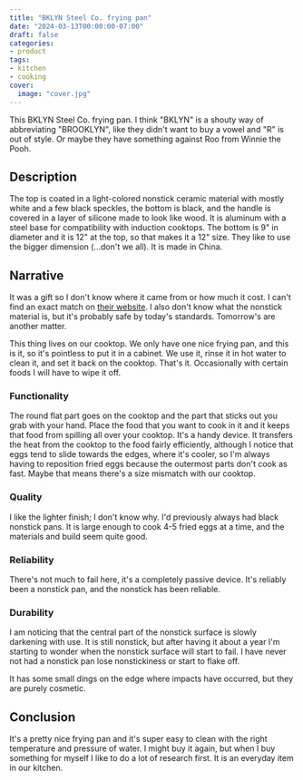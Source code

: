 ```yaml
---
title: "BKLYN Steel Co. frying pan"
date: "2024-03-13T00:00:00-07:00"
draft: false
categories:
- product
tags:
- kitchen
- cooking
cover:
  image: "cover.jpg"
---
```

This BKLYN Steel Co. frying pan. I think "BKLYN" is a shouty way of abbreviating 
"BROOKLYN", like they didn't want to buy a vowel and "R" is out of style. Or maybe they have something against Roo from Winnie the Pooh.
<!--more-->
## Description

The top is coated in a light-colored nonstick ceramic material with mostly white and a few black speckles, the bottom is black, and the handle is covered in a layer of silicone made to look like wood. It is aluminum with a steel base for compatibility with induction cooktops. The bottom is 9" in diameter and it is 12" at the top, so that makes it a 12" size. They like to use the bigger dimension (...don't we all). It is made in China.

## Narrative

It was a gift so I don't know where it came from or how much it cost. I can't find an exact match on [their website](https://brooklynsteelco.com/). I also don't know what the nonstick material is, but it's probably safe by today's standards. Tomorrow's are another matter.

This thing lives on our cooktop. We only have one nice frying pan, and this is it, so it's pointless to put it in a cabinet. We use it, rinse it in hot water to clean it, and set it back on the cooktop. That's it. Occasionally with certain foods I will have to wipe it off.

### Functionality

The round flat part goes on the cooktop and the part that sticks out you grab with your hand. Place the food that you want to cook in it and it keeps that food from spilling all over your cooktop. It's a handy device. It transfers the heat from the cooktop to the food fairly efficiently, although I notice that eggs tend to slide towards the edges, where it's cooler, so I'm always having to reposition fried eggs because the outermost parts don't cook as fast. Maybe that means there's a size mismatch with our cooktop.

### Quality

I like the lighter finish; I don't know why. I'd previously always had black nonstick pans. It is large enough to cook 4-5 fried eggs at a time, and the materials and build seem quite good.

### Reliability

There's not much to fail here, it's a completely passive device. It's reliably been a nonstick pan, and the nonstick has been reliable.

### Durability

I am noticing that the central part of the nonstick surface is slowly darkening with use. It is still nonstick, but after having it about a year I'm starting to wonder when the nonstick surface will start to fail. I have never not had a nonstick pan lose nonstickiness or start to flake off.

It has some small dings on the edge where impacts have occurred, but they are purely cosmetic.

## Conclusion

It's a pretty nice frying pan and it's super easy to clean with the right temperature and pressure of water. I might buy it again, but when I buy something for myself I like to do a lot of research first. It is an everyday item in our kitchen.